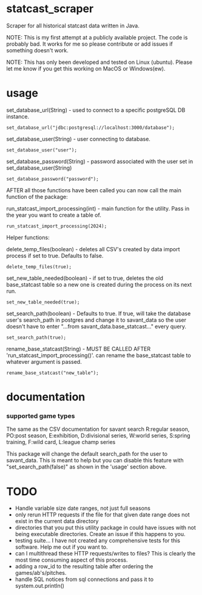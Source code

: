 # statcast_scraper
Scraper for all historical statcast data written in Java.

NOTE: This is my first attempt at a publicly available project. The code is
probably bad. It works for me so please contribute or add issues if something
doesn't work.

NOTE: This has only been developed and tested on Linux (ubuntu). Please let me
know if you get this working on MacOS or Windows(ew).

# usage

set_database_url(String) - used to connect to a specific postgreSQL DB instance.

    set_database_url("jdbc:postgresql://localhost:3000/database");


set_database_user(String) - user connecting to database.

    set_database_user("user");


set_database_password(String) - password associated with the user set in
set_database_user(String)
    
    set_database_password("password");


AFTER all those functions have been called you can now call the main function
of the package:

run_statcast_import_processing(int) - main function for the utility. Pass in
the year you want to create a table of.
    
    run_statcast_import_processing(2024);





Helper functions:

delete_temp_files(boolean) - deletes all CSV's created by data import process
if set to true. Defaults to false.

    delete_temp_files(true);



set_new_table_needed(boolean) - if set to true, deletes the old base_statcast
table so a new one is created during the process on its next run.

    set_new_table_needed(true);



set_search_path(boolean) - Defaults to true. If true, will take the database
user's search_path in postgres and change it to savant_data so the user doesn't
have to enter "...from savant_data.base_statcast..." every query.

    set_search_path(true);



rename_base_statcast(String) - MUST BE CALLED AFTER
'run_statcast_import_processing()'. can rename the base_statcast table to
whatever argument is passed.

    rename_base_statcast("new_table");



# documentation


### supported game types
The same as the CSV documentation for savant search
R:regular season, PO:post season, E:exhibition, D:divisional series, W:world
series, S:spring training, F:wild card, L:league champ series

This package will change the default search_path for the user to savant_data.
This is meant to help but you can disable this feature with
"set_search_path(false)" as shown in the 'usage' section above.

# TODO


- Handle variable size date ranges, not just full seasons
- only rerun HTTP requests if the file for that given date range does not exist
  in the current data directory
- directories that you put this utility package in could have issues with not
  being executable directories. Create an issue if this happens to you.
- testing suite... I have not created any comprehensive tests for this
  software. Help me out if you want to.
- can I multithread these HTTP requests/writes to files? This is clearly the
  most time consuming aspect of this process.
- adding a row_id to the resulting table after ordering the games/ab's/pitches.
- handle SQL notices from sql connections and pass it to system.out.println()
